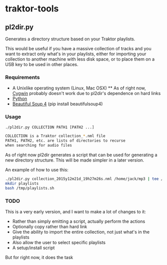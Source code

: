 
# traktor-tools

## pl2dir.py

Generates a directory structure based on your Traktor playlists.

This would be useful if you have a massive collection of tracks and you want to extract only what's in your playlists, either for importing your collection
to another machine with less disk space, or to place them on a USB key to be used in other places.

### Requirements

* A Unixlike operating system (Linux, Mac OSX)
** As of right now, [Cygwin](https://cygwin.com/) probably doesn't work due to pl2dir's dependence on hard links
* [Python](https://www.python.org/)
* [Beautiful Soup 4](http://www.crummy.com/software/BeautifulSoup/) (pip install beautifulsoup4)

### Usage

```bash
./pl2dir.py COLLECTION PATH1 [PATH2 ...]

COLLECTION is a Traktor collection_*.nml file
PATH1, PATH2, etc. are lists of directories to recurse
when searching for audio files
```

As of right now pl2dir generates a script that can be used for generating a new directory structure.  This will be made simpler in a later version.

An example of how to use this:

```bash
./pl2dir.py collection_2015y12m21d_19h27m26s.nml /home/jack/mp3 | tee /tmp/playlists.sh
mkdir playlists
bash /tmp/playlists.sh
```

### TODO

This is a very early version, and I want to make a lot of changes to it:

* Rather than simply emitting a script, actually perform the actions
* Optionally copy rather than hard link
* Give the ability to import the entire collection, not just what's in the playlists
* Also allow the user to select specific playlists
* A setup/install script

But for right now, it does the task

